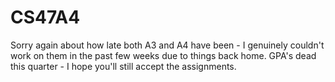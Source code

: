# CS47A4

Sorry again about how late both A3 and A4 have been - I genuinely couldn't work on them in the past few weeks due to things back home. GPA's dead this quarter - I hope you'll still accept the assignments.
